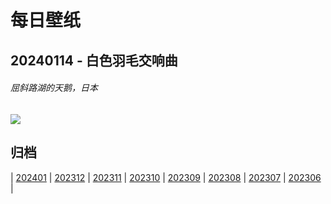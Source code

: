 # 每日壁纸

## 20240114 - 白色羽毛交响曲

###### 屈斜路湖的天鹅，日本

![](https://www.bing.com/th?id=OHR.HokkaidoSwans_ZH-CN8733312972_UHD.jpg)

## 归档

| [202401](/202401/README.md)
| [202312](/202312/README.md)
| [202311](/202311/README.md)
| [202310](/202310/README.md)
| [202309](/202309/README.md)
| [202308](/202308/README.md)
| [202307](/202307/README.md)
| [202306](/202306/README.md)
|